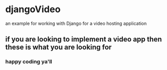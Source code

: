 # djangoVideo
an example for working with Django for a video hosting application
## if you are looking to implement a video app then these is what you are looking for
### happy coding ya'll
